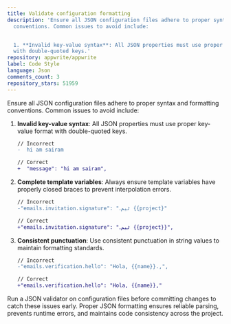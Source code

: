 ```yaml
---
title: Validate configuration formatting
description: 'Ensure all JSON configuration files adhere to proper syntax and formatting
  conventions. Common issues to avoid include:


  1. **Invalid key-value syntax**: All JSON properties must use proper key-value format
  with double-quoted keys.'
repository: appwrite/appwrite
label: Code Style
language: Json
comments_count: 3
repository_stars: 51959
---
```


Ensure all JSON configuration files adhere to proper syntax and formatting conventions. Common issues to avoid include:

1. **Invalid key-value syntax**: All JSON properties must use proper key-value format with double-quoted keys.
   ```diff
   // Incorrect
   -  hi am sairam
   
   // Correct
   +  "message": "hi am sairam",
   ```

2. **Complete template variables**: Always ensure template variables have properly closed braces to prevent interpolation errors.
   ```diff
   // Incorrect
   -"emails.invitation.signature": "ٹیم۔ {{project}"
   
   // Correct
   +"emails.invitation.signature": "ٹیم۔ {{project}}",
   ```

3. **Consistent punctuation**: Use consistent punctuation in string values to maintain formatting standards.
   ```diff
   // Incorrect
   -"emails.verification.hello": "Hola, {{name}}.,",
   
   // Correct
   +"emails.verification.hello": "Hola, {{name}},"
   ```

Run a JSON validator on configuration files before committing changes to catch these issues early. Proper JSON formatting ensures reliable parsing, prevents runtime errors, and maintains code consistency across the project.